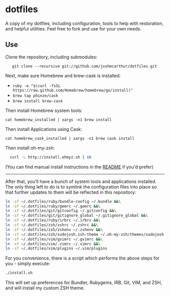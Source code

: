 dotfiles
========

A copy of my dotfiles, including configuration, tools to help with restoration, and helpful utilities. Feel free to fork and use for your own needs.

## Use

Clone the repository, including submodules:

``` git
   git clone --recursive git://github.com/joshmcarthur/dotfiles.git 
```


Next, make sure Homebrew and brew-cask is installed:

* `ruby -e "$(curl -fsSL https://raw.github.com/Homebrew/homebrew/go/install)"`
* `brew tap phinze/cask`
* `brew install brew-cask`

Then install Homebrew system tools:

```
cat homebrew_installed | xargs -n1 brew install
```

Then install Applications using Cask:

```
cat homebrew_cask_installed | xargs -n1 brew cask install
```

Then install oh-my-zsh:

``` bash
  curl -L http://install.ohmyz.sh | sh
```

(You can find manual install instructions in the [README](https://github.com/robbyrussell/oh-my-zsh) if you'd prefer)


---


After that, you'll have a bunch of system tools and applications installed. The only thing left to do is to symlink the configuration files into place so that further updates to them will be reflected in this repository:

``` bash
ln -sf ~/.dotfiles/ruby/bundle-config ~/.bundle &&\
ln -sf ~/.dotfiles/ruby/gemrc ~/.gemrc &&\
ln -sf ~/.dotfiles/git/gitconfig ~/.gitconfig &&\
ln -sf ~/.dotfiles/git/gitignore_global ~/.gitignore_global &&\
ln -sf ~/.dotfiles/ruby/irbrc ~/.irbrc &&\
ln -sf ~/.dotfiles/zsh/zshrc ~/.zshrc &&\
ln -sf ~/.dotfiles/zsh/zshenv ~/.zshenv &&\
ln -sf ~/.dotfiles/zsh/sudojosh.zsh-theme ~/.oh-my-zsh/themes/sudojosh.zsh-theme &&\
ln -sf ~/.dotfiles/vim/gvimrc ~/.gvimrc &&\
ln -sf ~/.dotfiles/vim/.vimrc ~/.vimrc &&\
ln -sf ~/.dotfiles/vim/plugins ~/.vim/plugins
```

For you convenience, there is a script which performs the above steps for you - simply execute:

``` bash
./install.sh
```


This will set up preferences for Bundler, Rubygems, IRB, Git, VIM, and ZSH, and will install my custom ZSH theme.